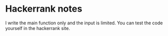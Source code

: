 # Hackerrank notes
I write the main function only and the input is limited. You can test the code yourself in the hackerrank site.